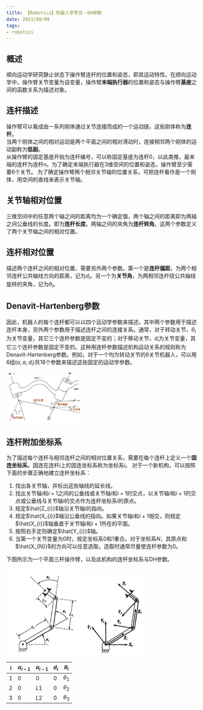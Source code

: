 ```yaml
---
title: 【Robotics】机器人学导论・DH参数
date: 2021/08/08
tags: 
- robotics
---
```

## 概述
顺向运动学研究静止状态下操作臂连杆的位置和姿态，即其运动特性。在顺向运动学中，操作臂关节变量为自变量，操作臂**末端执行器**的位置和姿态与操作臂**基座**之间的函数关系为描述对象。
<!--more-->
## 连杆描述
操作臂可以看成由一系列刚体通过关节连接而成的一个运动链，这些刚体称为**连杆**。  
当两个刚体之间的相对运动是两个平面之间的相对滑动时，连接相邻两个刚体的运动副称为**低副**。  
从操作臂的固定基座开始为连杆编号，可以称固定基座为连杆0，以此类推，最末端的连杆为连杆n。为了确定末端执行器在3维空间的位置和姿态，操作臂至少需要6个关节。
为了确定操作臂两个相邻关节轴的位置关系，可把连杆看作是一个刚体，用空间的直线来表示关节轴。
## 关节轴相对位置
三维空间中的任意两个轴之间的距离均为一个确定值，两个轴之间的距离即为两轴之间公垂线的长度。即为**连杆长度**。两轴之间的夹角为**连杆转角**。这两个参数定义了两个关节轴之间的相对位置。
## 连杆相对位置
描述两个连杆之间的相对位置，需要另外两个参数。第一个是**连杆偏距**，为两个相邻连杆公共轴线方向的距离，记为$d_{i}$。另一个为**关节角**，为两相邻连杆绕公共轴线旋转的夹角，记为$\theta_{i}$。
## Denavit-Hartenberg参数
因此，机器人的每个连杆都可以以四个运动学参数来描述。其中两个参数用于描述连杆本身，另外两个参数用于描述连杆之间的连接关系。通常，对于转动关节，$\theta_{i}$为关节变量，其它三个连杆参数是固定不变的；对于移动关节，$d_{i}$为关节变量，其它三个连杆参数是固定不变的。这种用连杆参数描述机构运动关系的规则称为Denavit-Hartenberg参数。例如，对于一个均为转动关节的6关节机器人，可以用6组$(a, \alpha, d_{i})$共18个参数来描述这些固定的运动学参数。

<img src="../images/post/2021-08-10/3.png" width=200>

## 连杆附加坐标系
为了描述每个连杆与相邻连杆之间的相对位置关系，需要在每个连杆上定义一个**固连坐标系**。固连在连杆$i$上的固连坐标系称为坐标系${i}$。
对于一个新机构，可以按照下面的步骤正确地建立连杆坐标系：
1. 找出各关节轴，并标出这些轴线的延长线。
2. 找出关节轴$i$和$i+1$之间的公垂线或关节轴$i$和$i+1$的交点，以关节轴$i$和$i+1$的交点或公垂线与关节轴$i$的交点作为连杆坐标系${i}$的原点。
3. 规定$\hat{Z_{i}}$轴沿关节轴$i$的指向。
4. 规定$\hat{X_{i}}$轴沿公垂线的指向。如果关节轴$i$和$i+1$相交，则规定$\hat{X_{i}}$轴垂直于关节轴$i$和$i+1$所在的平面。
5. 按照右手定则确定$\hat{Y_{i}}$轴。
6. 当第一个关节变量为0时，规定坐标系${0}$和${1}$重合。对于坐标系${N}$，其原点和$\hat{X_{N}}$的方向可以任意选取。选取时通常尽量使连杆参数为0。

下图所示为一个平面三杆操作臂，以及此机构的连杆坐标系与DH参数。

<img src="../images/post/2021-08-10/1.png" width=200>
<img src="../images/post/2021-08-10/2.png" width=160>

|i|$\alpha_{i-1}$|$a_{i-1}$|$d_{i}$|$\theta_{i}$|
|---|---|---|---|---|
|$1$|$0$|$0$|$0$|$\theta_{1}$|
|$2$|$0$|$L1$|$0$|$\theta_{2}$|
|$3$|$0$|$L2$|$0$|$\theta_{3}$|